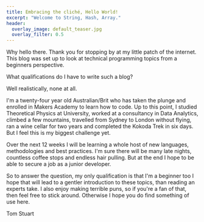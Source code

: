 ```yaml
---
title: Embracing the cliché, Hello World!
excerpt: "Welcome to String, Hash, Array."
header:
  overlay_image: default_teaser.jpg
  overlay_filter: 0.5
---
```

Why hello there. Thank you for stopping by at my little patch of the internet. This blog was set up to look at technical programming topics from a beginners perspective.  

What qualifications do I have to write such a blog?

Well realistically, none at all.

I'm a twenty-four year old Australian/Brit who has taken the plunge and enrolled in Makers Academy to learn how to code. Up to this point, I studied Theoretical Physics at University, worked at a consultancy in Data Analytics, climbed a few mountains, travelled from Sydney to London without flying, ran a wine cellar for two years and completed the Kokoda Trek in six days.
But I feel this is my biggest challenge yet.

Over the next 12 weeks I will be learning a whole host of new languages, methodologies and best practices. I'm sure there will be many late nights, countless coffee stops and endless hair pulling. But at the end I hope to be able to secure a job as a junior developer.

So to answer the question, my only qualification is that I'm a beginner too I hope that will lead to a gentler introduction to these topics, than reading an experts take. I also enjoy making terrible puns, so if you're a fan of that, then feel free to stick around. Otherwise I hope you do find something of use here.

Tom Stuart

